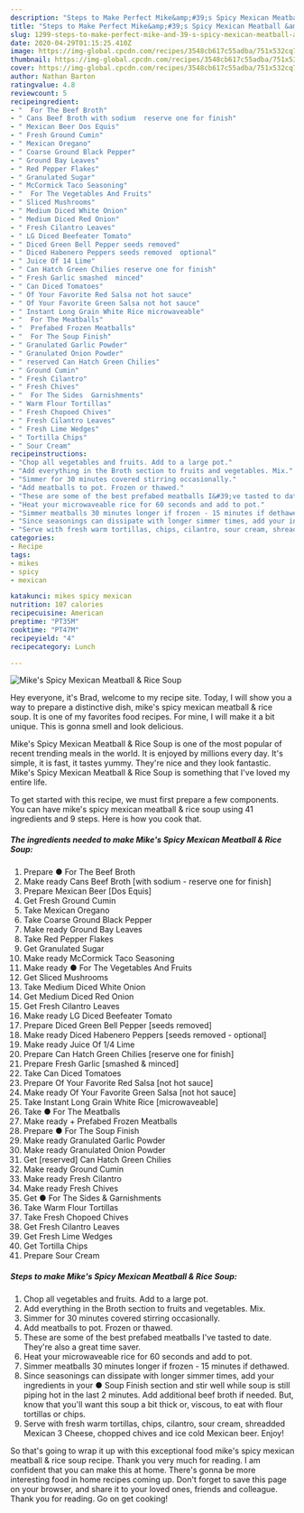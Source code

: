 ```yaml
---
description: "Steps to Make Perfect Mike&amp;#39;s Spicy Mexican Meatball &amp;amp; Rice Soup"
title: "Steps to Make Perfect Mike&amp;#39;s Spicy Mexican Meatball &amp;amp; Rice Soup"
slug: 1299-steps-to-make-perfect-mike-and-39-s-spicy-mexican-meatball-and-amp-rice-soup
date: 2020-04-29T01:15:25.410Z
image: https://img-global.cpcdn.com/recipes/3548cb617c55adba/751x532cq70/mikes-spicy-mexican-meatball-rice-soup-recipe-main-photo.jpg
thumbnail: https://img-global.cpcdn.com/recipes/3548cb617c55adba/751x532cq70/mikes-spicy-mexican-meatball-rice-soup-recipe-main-photo.jpg
cover: https://img-global.cpcdn.com/recipes/3548cb617c55adba/751x532cq70/mikes-spicy-mexican-meatball-rice-soup-recipe-main-photo.jpg
author: Nathan Barton
ratingvalue: 4.8
reviewcount: 5
recipeingredient:
- "  For The Beef Broth"
- " Cans Beef Broth with sodium  reserve one for finish"
- " Mexican Beer Dos Equis"
- " Fresh Ground Cumin"
- " Mexican Oregano"
- " Coarse Ground Black Pepper"
- " Ground Bay Leaves"
- " Red Pepper Flakes"
- " Granulated Sugar"
- " McCormick Taco Seasoning"
- "  For The Vegetables And Fruits"
- " Sliced Mushrooms"
- " Medium Diced White Onion"
- " Medium Diced Red Onion"
- " Fresh Cilantro Leaves"
- " LG Diced Beefeater Tomato"
- " Diced Green Bell Pepper seeds removed"
- " Diced Habenero Peppers seeds removed  optional"
- " Juice Of 14 Lime"
- " Can Hatch Green Chilies reserve one for finish"
- " Fresh Garlic smashed  minced"
- " Can Diced Tomatoes"
- " Of Your Favorite Red Salsa not hot sauce"
- " Of Your Favorite Green Salsa not hot sauce"
- " Instant Long Grain White Rice microwaveable"
- "  For The Meatballs"
- "  Prefabed Frozen Meatballs"
- "  For The Soup Finish"
- " Granulated Garlic Powder"
- " Granulated Onion Powder"
- " reserved Can Hatch Green Chilies"
- " Ground Cumin"
- " Fresh Cilantro"
- " Fresh Chives"
- "  For The Sides  Garnishments"
- " Warm Flour Tortillas"
- " Fresh Chopoed Chives"
- " Fresh Cilantro Leaves"
- " Fresh Lime Wedges"
- " Tortilla Chips"
- " Sour Cream"
recipeinstructions:
- "Chop all vegetables and fruits. Add to a large pot."
- "Add everything in the Broth section to fruits and vegetables. Mix."
- "Simmer for 30 minutes covered stirring occasionally."
- "Add meatballs to pot. Frozen or thawed."
- "These are some of the best prefabed meatballs I&#39;ve tasted to date. They&#39;re also a great time saver."
- "Heat your microwaveable rice for 60 seconds and add to pot."
- "Simmer meatballs 30 minutes longer if frozen - 15 minutes if dethawed."
- "Since seasonings can dissipate with longer simmer times, add your ingredients in your ● Soup Finish section and stir well while soup is still piping hot in the last 2 minutes. Add additional beef broth if needed. But, know that you&#39;ll want this soup a bit thick or, viscous, to eat with flour tortillas or chips."
- "Serve with fresh warm tortillas, chips, cilantro, sour cream, shreadded Mexican 3 Cheese, chopped chives and ice cold Mexican beer. Enjoy!"
categories:
- Recipe
tags:
- mikes
- spicy
- mexican

katakunci: mikes spicy mexican 
nutrition: 107 calories
recipecuisine: American
preptime: "PT35M"
cooktime: "PT47M"
recipeyield: "4"
recipecategory: Lunch

---
```



![Mike&#39;s Spicy Mexican Meatball &amp; Rice Soup](https://img-global.cpcdn.com/recipes/3548cb617c55adba/751x532cq70/mikes-spicy-mexican-meatball-rice-soup-recipe-main-photo.jpg)

Hey everyone, it's Brad, welcome to my recipe site. Today, I will show you a way to prepare a distinctive dish, mike&#39;s spicy mexican meatball &amp; rice soup. It is one of my favorites food recipes. For mine, I will make it a bit unique. This is gonna smell and look delicious.



Mike&#39;s Spicy Mexican Meatball &amp; Rice Soup is one of the most popular of recent trending meals in the world. It is enjoyed by millions every day. It's simple, it is fast, it tastes yummy. They're nice and they look fantastic. Mike&#39;s Spicy Mexican Meatball &amp; Rice Soup is something that I've loved my entire life.


To get started with this recipe, we must first prepare a few components. You can have mike&#39;s spicy mexican meatball &amp; rice soup using 41 ingredients and 9 steps. Here is how you cook that.

<!--inarticleads1-->

##### The ingredients needed to make Mike&#39;s Spicy Mexican Meatball &amp; Rice Soup:

1. Prepare  ● For The Beef Broth
1. Make ready  Cans Beef Broth [with sodium - reserve one for finish]
1. Prepare  Mexican Beer [Dos Equis]
1. Get  Fresh Ground Cumin
1. Take  Mexican Oregano
1. Take  Coarse Ground Black Pepper
1. Make ready  Ground Bay Leaves
1. Take  Red Pepper Flakes
1. Get  Granulated Sugar
1. Make ready  McCormick Taco Seasoning
1. Make ready  ● For The Vegetables And Fruits
1. Get  Sliced Mushrooms
1. Take  Medium Diced White Onion
1. Get  Medium Diced Red Onion
1. Get  Fresh Cilantro Leaves
1. Make ready  LG Diced Beefeater Tomato
1. Prepare  Diced Green Bell Pepper [seeds removed]
1. Make ready  Diced Habenero Peppers [seeds removed - optional]
1. Make ready  Juice Of 1/4 Lime
1. Prepare  Can Hatch Green Chilies [reserve one for finish]
1. Prepare  Fresh Garlic [smashed &amp; minced]
1. Take  Can Diced Tomatoes
1. Prepare  Of Your Favorite Red Salsa [not hot sauce]
1. Make ready  Of Your Favorite Green Salsa [not hot sauce]
1. Take  Instant Long Grain White Rice [microwaveable]
1. Take  ● For The Meatballs
1. Make ready  + Prefabed Frozen Meatballs
1. Prepare  ● For The Soup Finish
1. Make ready  Granulated Garlic Powder
1. Make ready  Granulated Onion Powder
1. Get  [reserved] Can Hatch Green Chilies
1. Make ready  Ground Cumin
1. Make ready  Fresh Cilantro
1. Make ready  Fresh Chives
1. Get  ● For The Sides &amp; Garnishments
1. Take  Warm Flour Tortillas
1. Take  Fresh Chopoed Chives
1. Get  Fresh Cilantro Leaves
1. Get  Fresh Lime Wedges
1. Get  Tortilla Chips
1. Prepare  Sour Cream




<!--inarticleads2-->

##### Steps to make Mike&#39;s Spicy Mexican Meatball &amp; Rice Soup:

1. Chop all vegetables and fruits. Add to a large pot.
1. Add everything in the Broth section to fruits and vegetables. Mix.
1. Simmer for 30 minutes covered stirring occasionally.
1. Add meatballs to pot. Frozen or thawed.
1. These are some of the best prefabed meatballs I&#39;ve tasted to date. They&#39;re also a great time saver.
1. Heat your microwaveable rice for 60 seconds and add to pot.
1. Simmer meatballs 30 minutes longer if frozen - 15 minutes if dethawed.
1. Since seasonings can dissipate with longer simmer times, add your ingredients in your ● Soup Finish section and stir well while soup is still piping hot in the last 2 minutes. Add additional beef broth if needed. But, know that you&#39;ll want this soup a bit thick or, viscous, to eat with flour tortillas or chips.
1. Serve with fresh warm tortillas, chips, cilantro, sour cream, shreadded Mexican 3 Cheese, chopped chives and ice cold Mexican beer. Enjoy!




So that's going to wrap it up with this exceptional food mike&#39;s spicy mexican meatball &amp; rice soup recipe. Thank you very much for reading. I am confident that you can make this at home. There's gonna be more interesting food in home recipes coming up. Don't forget to save this page on your browser, and share it to your loved ones, friends and colleague. Thank you for reading. Go on get cooking!
